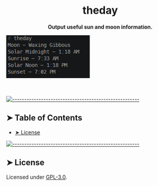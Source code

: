 <!-- ⚠️ This README has been generated from the file(s) "blueprint.md" ⚠️--><h1 align="center">theday</h1>
<p align="center">
  <b>Output useful sun and moon information.</b></br>
  <sub><sub>
</p>

![](theday.png)

<br />


[![-----------------------------------------------------](https://raw.githubusercontent.com/andreasbm/readme/master/assets/lines/rainbow.png)](#table-of-contents)

## ➤ Table of Contents

* [➤ License](#-license)

[![-----------------------------------------------------](https://raw.githubusercontent.com/andreasbm/readme/master/assets/lines/rainbow.png)](#license)

## ➤ License
	
Licensed under [GPL-3.0](https://opensource.org/licenses/GPL-3.0).